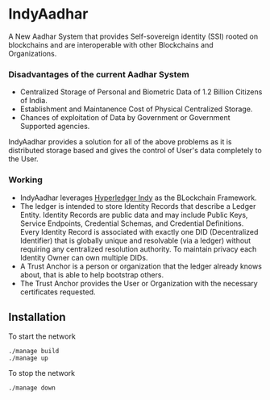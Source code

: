 # IndyAadhar

A New Aadhar System that provides Self-sovereign identity (SSI) rooted on blockchains and are interoperable with other Blockchains and Organizations.

### Disadvantages of the current Aadhar System
* Centralized Storage of Personal and Biometric Data of 1.2 Billion Citizens of India.
* Establishment and Maintanence Cost of Physical Centralized Storage.
* Chances of exploitation of Data by Government or Government Supported agencies.

IndyAadhar provides a solution for all of the above problems as it is distributed storage based and gives the control of User's data completely to the User. 

### Working
* IndyAadhar leverages [Hyperledger Indy](https://www.hyperledger.org/projects/hyperledger-indy) as the BLockchain Framework.
* The ledger is intended to store Identity Records that describe a Ledger Entity. Identity Records are public data and may include Public Keys, Service Endpoints, Credential Schemas, and Credential Definitions. Every Identity Record is associated with exactly one DID (Decentralized Identifier) that is globally unique and resolvable (via a ledger) without requiring any centralized resolution authority. To maintain privacy each Identity Owner can own multiple DIDs.
* A Trust Anchor is a person or organization that the ledger already knows about, that is able to help bootstrap others. 
* The Trust Anchor provides the User or Organization with the necessary certificates requested.

## Installation 
To start the network
```shell
./manage build 
./manage up
```
To stop the network
```shell
./manage down
```
